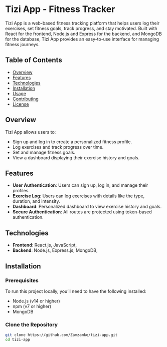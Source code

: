 # Tizi App - Fitness Tracker

Tizi App is a web-based fitness tracking platform that helps users log their exercises, set fitness goals, track progress, and stay motivated. Built with React for the frontend, Node.js and Express for the backend, and MongoDB for the database, Tizi App provides an easy-to-use interface for managing fitness journeys.

## Table of Contents
- [Overview](#overview)
- [Features](#features)
- [Technologies](#technologies)
- [Installation](#installation)
- [Usage](#usage)
- [Contributing](#contributing)
- [License](#license)

## Overview

Tizi App allows users to:
- Sign up and log in to create a personalized fitness profile.
- Log exercises and track progress over time.
- Set and manage fitness goals.
- View a dashboard displaying their exercise history and goals.

## Features
- **User Authentication**: Users can sign up, log in, and manage their profiles.
- **Exercise Log**: Users can log exercises with details like the type, duration, and intensity.
- **Dashboard**: Personalized dashboard to view exercise history and goals.
- **Secure Authentication**: All routes are protected using token-based authentication.

## Technologies
- **Frontend**: React.js, JavaScript, 
- **Backend**: Node.js, Express.js, MongoDB, 


## Installation

### Prerequisites

To run this project locally, you’ll need to have the following installed:
- Node.js (v14 or higher)
- npm (v7 or higher)
- MongoDB 

### Clone the Repository
```bash
git clone https://github.com/Zamzamke/tizi-app.git
cd tizi-app
